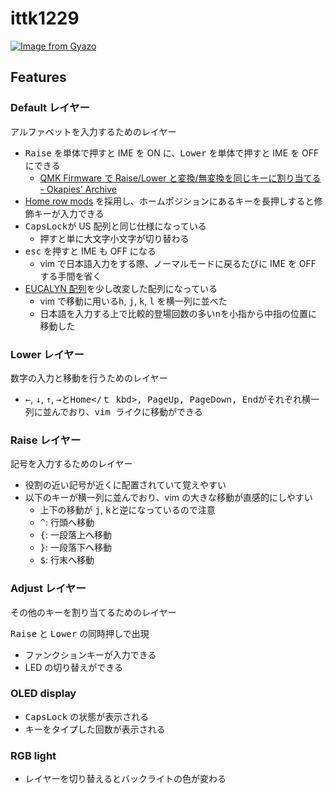# ittk1229

[![Image from Gyazo](https://i.gyazo.com/d2af7181a38e8909ab4213c061085685.png)](https://gyazo.com/d2af7181a38e8909ab4213c061085685)

## Features

### Default レイヤー

アルファベットを入力するためのレイヤー

-   <kbd>Raise</kbd> を単体で押すと IME を ON に、<kbd>Lower</kbd> を単体で押すと IME を OFF にできる
    -   [QMK Firmware で Raise/Lower と変換/無変換を同じキーに割り当てる - Okapies' Archive](https://okapies.hateblo.jp/entry/2019/02/02/133953)
-   [Home row mods](https://precondition.github.io/home-row-mods) を採用し、ホームポジションにあるキーを長押しすると修飾キーが入力できる
-   <kbd>CapsLock</kbd>が US 配列と同じ仕様になっている
    -   押すと単に大文字小文字が切り替わる
-   <kbd>esc</kbd> を押すと IME も OFF になる
    -   vim で日本語入力をする際、ノーマルモードに戻るたびに IME を OFF する手間を省く
-   [EUCALYN 配列](https://eucalyn.hatenadiary.jp/entry/about-eucalyn-layout)を少し改変した配列になっている
    -   vim で移動に用いる<kbd>h</kbd>, <kbd>j</kbd>, <kbd>k</kbd>, <kbd>l</kbd> を横一列に並べた
    -   日本語を入力する上で比較的登場回数の多い<kbd>n</kbd>を小指から中指の位置に移動した

### Lower レイヤー

数字の入力と移動を行うためのレイヤー

-   <kbd>←</kbd>, <kbd>↓</kbd>, <kbd>↑</kbd>, <kbd>→</kbd>と<kbd>Home</ｔ kbd>, <kbd>PageUp</kbd>, <kbd>PageDown</kbd>, <kbd>End</kbd>がそれぞれ横一列に並んでおり、vim ライクに移動ができる

### Raise レイヤー

記号を入力するためのレイヤー

-   役割の近い記号が近くに配置されていて覚えやすい
-   以下のキーが横一列に並んでおり、vim の大きな移動が直感的にしやすい
    -   上下の移動が <kbd>j</kbd>, <kbd>k</kbd>と逆になっているので注意
    -   <kbd>^</kbd>: 行頭へ移動
    -   <kbd>{</kbd>: 一段落上へ移動
    -   <kbd>}</kbd>: 一段落下へ移動
    -   <kbd>$</kbd>: 行末へ移動

### Adjust レイヤー

その他のキーを割り当てるためのレイヤー

<kbd>Raise</kbd> と <kbd>Lower</kbd> の同時押しで出現

-   ファンクションキーが入力できる
-   LED の切り替えができる

### OLED display

-   <kbd>CapsLock</kbd> の状態が表示される
-   キーをタイプした回数が表示される

### RGB light

-   レイヤーを切り替えるとバックライトの色が変わる
